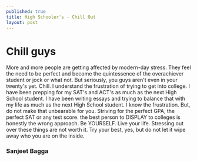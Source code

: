 ```yaml
---
published: true
title: High Schooler's - Chill Out
layout: post
---
```

# Chill guys
More and more people are getting affected by modern-day stress. They feel the need to be perfect and become the quintessence of the overachiever student or jock or what not. But seriously, you guys aren't even in your twenty's yet. Chill. I understand the frustration of trying to get into college. I have been prepping for my SAT's and ACT's as much as the next High School student. I have been writing essays and trying to balance that with my life as much as the next High School student. I know the frustration. But, do not make that unbearable for you. Striving for the perfect GPA, the perfect SAT or any test score. the best person to DISPLAY to colleges is honestly the wrong approach. Be YOURSELF. Live your life. Stressing out over these things are not worth it. Try your best, yes, but do not let it wipe away who you are on the inside.

### Sanjeet Bagga
